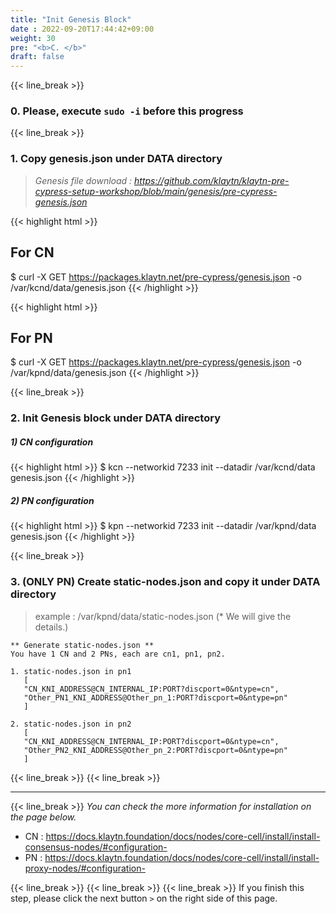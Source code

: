 ```yaml
---
title: "Init Genesis Block"
date : 2022-09-20T17:44:42+09:00
weight: 30
pre: "<b>C. </b>"
draft: false
---
```


{{< line_break >}}
### 0.  Please, execute `sudo -i` before this progress 
{{< line_break >}}
### 1. Copy genesis.json under DATA directory

> *Genesis file download : https://github.com/klaytn/klaytn-pre-cypress-setup-workshop/blob/main/genesis/pre-cypress-genesis.json*

{{< highlight html >}}
## For CN
$ curl -X GET https://packages.klaytn.net/pre-cypress/genesis.json -o /var/kcnd/data/genesis.json
{{< /highlight >}}

{{< highlight html >}}
## For PN
$ curl -X GET https://packages.klaytn.net/pre-cypress/genesis.json -o /var/kpnd/data/genesis.json
{{< /highlight >}}


{{< line_break >}}

### 2. Init Genesis block under DATA directory
##### 1) CN configuration
{{< highlight html >}}
$ kcn --networkid 7233 init --datadir /var/kcnd/data genesis.json
{{< /highlight >}}


##### 2) PN configuration
{{< highlight html >}}
$ kpn --networkid 7233 init --datadir /var/kpnd/data genesis.json
{{< /highlight >}}

{{< line_break >}}

### 3. (ONLY PN) Create static-nodes.json and copy it under DATA directory
> example : /var/kpnd/data/static-nodes.json (* We will give the details.)
```vim
** Generate static-nodes.json **
You have 1 CN and 2 PNs, each are cn1, pn1, pn2.

1. static-nodes.json in pn1
   [
   "CN_KNI_ADDRESS@CN_INTERNAL_IP:PORT?discport=0&ntype=cn",
   "Other_PN1_KNI_ADDRESS@Other_pn_1:PORT?discport=0&ntype=pn"
   ]
   
2. static-nodes.json in pn2
   [
   "CN_KNI_ADDRESS@CN_INTERNAL_IP:PORT?discport=0&ntype=cn",
   "Other_PN2_KNI_ADDRESS@Other_pn_2:PORT?discport=0&ntype=pn"
   ]
```

{{< line_break >}}
{{< line_break >}}


---
{{< line_break >}}
*You can check the more information for installation on the page below.*
* CN : https://docs.klaytn.foundation/docs/nodes/core-cell/install/install-consensus-nodes/#configuration-
* PN : https://docs.klaytn.foundation/docs/nodes/core-cell/install/install-proxy-nodes/#configuration-

{{< line_break >}}
{{< line_break >}}
{{< line_break >}}
If you finish this step, please click the next button ```>``` on the right side of this page.
